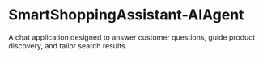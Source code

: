 # SmartShoppingAssistant-AIAgent
A chat application designed to answer customer questions, guide product discovery, and tailor search results.
